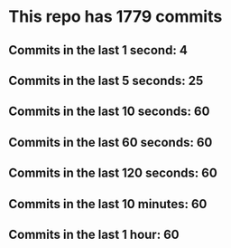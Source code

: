 # This repo has 1779 commits

## Commits in the last 1 second: 4
## Commits in the last 5 seconds: 25
## Commits in the last 10 seconds: 60
## Commits in the last 60 seconds: 60
## Commits in the last 120 seconds: 60
## Commits in the last 10 minutes: 60
## Commits in the last 1 hour: 60
